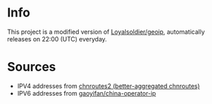 # Info
This project is a modified version of [Loyalsoldier/geoip](https://github.com/Loyalsoldier/geoip), automatically releases on 22:00 (UTC) everyday.
# Sources
- IPV4 addresses from [chnroutes2 (better-aggregated chnroutes)](https://github.com/misakaio/chnroutes2)
- IPV6 addresses from [gaoyifan/china-operator-ip](https://github.com/gaoyifan/china-operator-ip)

